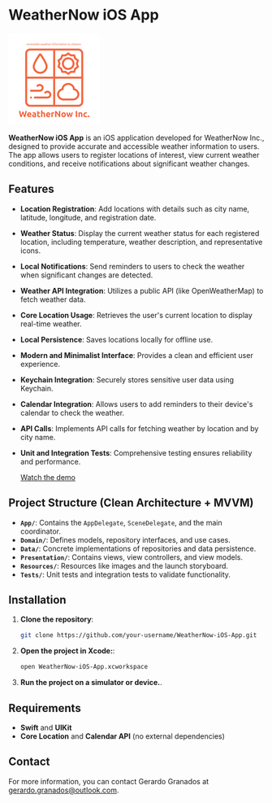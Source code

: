 # WeatherNow iOS App

![Description](WeatherNow/Resources/Assets.xcassets/AppIcon.appiconset/180.png) 

**WeatherNow iOS App** is an iOS application developed for WeatherNow Inc., designed to provide accurate and accessible weather information to users. The app allows users to register locations of interest, view current weather conditions, and receive notifications about significant weather changes.

## Features

- **Location Registration**: Add locations with details such as city name, latitude, longitude, and registration date.
- **Weather Status**: Display the current weather status for each registered location, including temperature, weather description, and representative icons.
- **Local Notifications**: Send reminders to users to check the weather when significant changes are detected.
- **Weather API Integration**: Utilizes a public API (like OpenWeatherMap) to fetch weather data.
- **Core Location Usage**: Retrieves the user's current location to display real-time weather.
- **Local Persistence**: Saves locations locally for offline use.
- **Modern and Minimalist Interface**: Provides a clean and efficient user experience.
- **Keychain Integration**: Securely stores sensitive user data using Keychain.
- **Calendar Integration**: Allows users to add reminders to their device's calendar to check the weather.
- **API Calls**: Implements API calls for fetching weather by location and by city name.
- **Unit and Integration Tests**: Comprehensive testing ensures reliability and performance.

  [Watch the demo](https://youtu.be/xp_wRxghh9M) 

## Project Structure (Clean Architecture + MVVM)

- **`App/`**: Contains the `AppDelegate`, `SceneDelegate`, and the main coordinator.
- **`Domain/`**: Defines models, repository interfaces, and use cases.
- **`Data/`**: Concrete implementations of repositories and data persistence.
- **`Presentation/`**: Contains views, view controllers, and view models.
- **`Resources/`**: Resources like images and the launch storyboard.
- **`Tests/`**: Unit tests and integration tests to validate functionality.

## Installation

1. **Clone the repository**:
   ```sh
   git clone https://github.com/your-username/WeatherNow-iOS-App.git
    ```
2. **Open the project in Xcode:**:
   ```sh
   open WeatherNow-iOS-App.xcworkspace
   ```

3. **Run the project on a simulator or device.**.

## Requirements

- **Swift** and **UIKit**
- **Core Location** and **Calendar API** (no external dependencies)

## Contact

For more information, you can contact Gerardo Granados at gerardo.granados@outlook.com.

